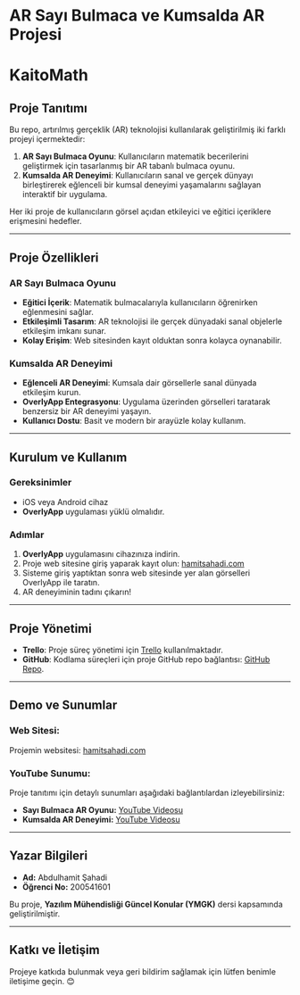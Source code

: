 # **AR Sayı Bulmaca ve Kumsalda AR Projesi**
# **KaitoMath**

## **Proje Tanıtımı**  
Bu repo, artırılmış gerçeklik (AR) teknolojisi kullanılarak geliştirilmiş iki farklı projeyi içermektedir:  
1. **AR Sayı Bulmaca Oyunu**: Kullanıcıların matematik becerilerini geliştirmek için tasarlanmış bir AR tabanlı bulmaca oyunu.  
2. **Kumsalda AR Deneyimi**: Kullanıcıların sanal ve gerçek dünyayı birleştirerek eğlenceli bir kumsal deneyimi yaşamalarını sağlayan interaktif bir uygulama.  

Her iki proje de kullanıcıların görsel açıdan etkileyici ve eğitici içeriklere erişmesini hedefler.

---

## **Proje Özellikleri**  
### **AR Sayı Bulmaca Oyunu**
- **Eğitici İçerik**: Matematik bulmacalarıyla kullanıcıların öğrenirken eğlenmesini sağlar.  
- **Etkileşimli Tasarım**: AR teknolojisi ile gerçek dünyadaki sanal objelerle etkileşim imkanı sunar.  
- **Kolay Erişim**: Web sitesinden kayıt olduktan sonra kolayca oynanabilir.  

### **Kumsalda AR Deneyimi**
- **Eğlenceli AR Deneyimi**: Kumsala dair görsellerle sanal dünyada etkileşim kurun.  
- **OverlyApp Entegrasyonu**: Uygulama üzerinden görselleri taratarak benzersiz bir AR deneyimi yaşayın.  
- **Kullanıcı Dostu**: Basit ve modern bir arayüzle kolay kullanım.  

---

## **Kurulum ve Kullanım**  
### **Gereksinimler**  
- iOS veya Android cihaz  
- **OverlyApp** uygulaması yüklü olmalıdır.  

### **Adımlar**  
1. **OverlyApp** uygulamasını cihazınıza indirin.  
2. Proje web sitesine giriş yaparak kayıt olun: [hamitsahadi.com](http://hamitsahadi.com)  
3. Sisteme giriş yaptıktan sonra web sitesinde yer alan görselleri OverlyApp ile taratın.  
4. AR deneyiminin tadını çıkarın!  

---

## **Proje Yönetimi**  
- **Trello**: Proje süreç yönetimi için [Trello](https://trello.com/b/8d3tUOEk/ymgk) kullanılmaktadır.  
- **GitHub**: Kodlama süreçleri için proje GitHub repo bağlantısı: [GitHub Repo](https://github.com/AbdulhamidShahade/YMGK).  

---

## **Demo ve Sunumlar**  
### **Web Sitesi:**  
Projemin websitesi: [hamitsahadi.com](http://hamitsahadi.com)

### **YouTube Sunumu:**  
Proje tanıtımı için detaylı sunumları aşağıdaki bağlantılardan izleyebilirsiniz:  
- **Sayı Bulmaca AR Oyunu:** [YouTube Videosu](https://www.youtube.com/shorts/17aLSiUavBY)  
- **Kumsalda AR Deneyimi:** [YouTube Videosu](https://www.youtube.com/shorts/Y-4KEx7hAYY)  

---

## **Yazar Bilgileri**  
- **Ad:** Abdulhamit Şahadi  
- **Öğrenci No:** 200541601  

Bu proje, **Yazılım Mühendisliği Güncel Konular (YMGK)** dersi kapsamında geliştirilmiştir.  

---

## **Katkı ve İletişim**  
Projeye katkıda bulunmak veya geri bildirim sağlamak için lütfen benimle iletişime geçin. 😊
